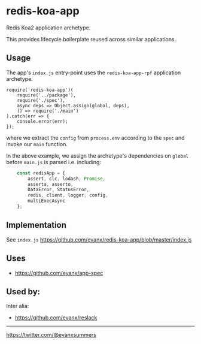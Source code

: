 
# redis-koa-app

Redis Koa2 application archetype.

This provides lifecycle boilerplate reused across similar applications.

## Usage

The app's `index.js` entry-point uses the `redis-koa-app-rpf` application archetype.
```
require('redis-koa-app')(
    require('../package'),
    require('./spec'),
    async deps => Object.assign(global, deps),    
    () => require('./main')
).catch(err => {
    console.error(err);
});
```
where we extract the `config` from `process.env` according to the `spec` and invoke our `main` function.

In the above example, we assign the archetype's dependencies on `global` before `main.js` is parsed i.e. including:
```javascript
    const redisApp = {
        assert, clc, lodash, Promise,
        asserta, asserto,
        DataError, StatusError,
        redis, client, logger, config,
        multiExecAsync
    };
```

## Implementation

See `index.js` https://github.com/evanx/redis-koa-app/blob/master/index.js


## Uses

- https://github.com/evanx/app-spec


## Used by:

Inter alia:
- https://github.com/evanx/reslack

<hr>

https://twitter.com/@evanxsummers
